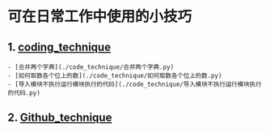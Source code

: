 # 可在日常工作中使用的小技巧
## 1. [coding_technique](code_technique)
    - [合并两个字典](./code_technique/合并两个字典.py)
    - [如何取数各个位上的数](./code_technique/如何取数各个位上的数.py)
    - [导入模块不执行运行模块执行的代码](./code_technique/导入模块不执行运行模块执行的代码.py)
## 2. [Github_technique](Github_technique)
